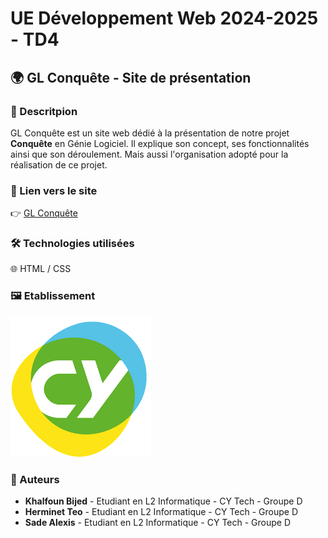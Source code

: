 # UE Développement Web 2024-2025 - TD4

## 🌍 GL Conquête - Site de présentation

### 📝 Descritpion
GL Conquête est un site web dédié à la présentation de notre projet **Conquête** en Génie Logiciel.
Il explique son concept, ses fonctionnalités ainsi que son déroulement. Mais aussi l'organisation adopté pour la réalisation de ce projet.

### 🔗 Lien vers le site
👉 [GL Conquête](https://teoherminet.github.io/e-thermine-dev-web/)

### 🛠️ Technologies utilisées
🌐 HTML / CSS

### 🖼️ Etablissement
![Logo de CY Cergy Paris Université](images/CY_Cergy_Paris_Universite_-_Logo.png)

### 👥 Auteurs
- **Khalfoun Bijed** - Etudiant en L2 Informatique - CY Tech - Groupe D
- **Herminet Teo** - Etudiant en L2 Informatique - CY Tech - Groupe D
- **Sade Alexis** - Etudiant en L2 Informatique - CY Tech - Groupe D
